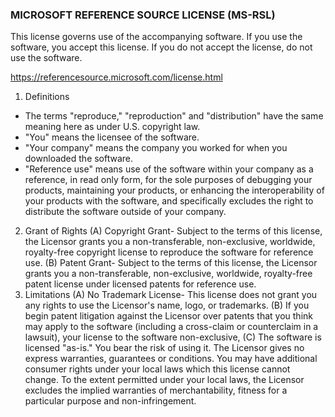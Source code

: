 ### MICROSOFT REFERENCE SOURCE LICENSE (MS-RSL)
This license governs use of the accompanying software. If you use the software, you accept this license.
If you do not accept the license, do not use the software.

https://referencesource.microsoft.com/license.html

1. Definitions
- The terms "reproduce," "reproduction" and "distribution" have the same meaning here as under U.S.
  copyright law.
- "You" means the licensee of the software.
- "Your company" means the company you worked for when you downloaded the software.
- "Reference use" means use of the software within your company as a reference, in read only form, for the
  sole purposes of debugging your products, maintaining your products, or enhancing the interoperability
  of your products with the software, and specifically excludes the right to  distribute the software
  outside of your company.
2. Grant of Rights
(A) Copyright Grant- Subject to the terms of this license, the Licensor grants you a non-transferable,
  non-exclusive, worldwide, royalty-free copyright license to reproduce the software for reference use.
(B) Patent Grant- Subject to the terms of this license, the Licensor grants you a non-transferable,
  non-exclusive, worldwide, royalty-free patent license under licensed patents for reference use.
3. Limitations
(A) No Trademark License- This license does not grant you any rights to use the Licensor's name, logo, or
  trademarks.
(B) If you begin patent litigation against the Licensor over patents that you think may apply to the
  software (including a cross-claim or counterclaim in a lawsuit), your license to the software
  non-exclusive,
(C) The software is licensed "as-is." You bear the risk of using it. The Licensor gives no express
  warranties, guarantees or conditions. You may have additional consumer rights under your local laws
  which this license cannot change. To the extent permitted under your local laws, the Licensor excludes
  the implied warranties of merchantability, fitness for a particular purpose and non-infringement.
